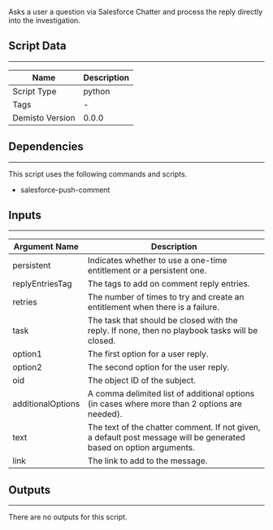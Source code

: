 Asks a user a question via Salesforce Chatter and process the reply directly into the investigation.

## Script Data
---

| **Name** | **Description** |
| --- | --- |
| Script Type | python |
| Tags | - |
| Demisto Version | 0.0.0 |

## Dependencies
---
This script uses the following commands and scripts.
* salesforce-push-comment

## Inputs
---

| **Argument Name** | **Description** |
| --- | --- |
| persistent | Indicates whether to use a one-time entitlement or a persistent one. |
| replyEntriesTag | The tags to add on comment reply entries. |
| retries | The number of times to try and create an entitlement when there is a failure. |
| task | The task that should be closed with the reply. If none, then no playbook tasks will be closed. |
| option1 | The first option for a user reply. |
| option2 | The second option for the user reply. |
| oid | The object ID of the subject. |
| additionalOptions | A comma delimited list of additional options (in cases where more than 2 options are needed). |
| text | The text of the chatter comment. If not given, a default post message will be generated based on option arguments. |
| link | The link to add to the message. |

## Outputs
---
There are no outputs for this script.
